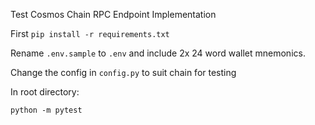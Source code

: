 Test Cosmos Chain RPC Endpoint Implementation

First
```pip install -r requirements.txt ```

Rename `.env.sample` to `.env` and include 2x 24 word wallet mnemonics. 

Change the config in `config.py` to suit chain for testing 

In root directory:
```
python -m pytest
```


